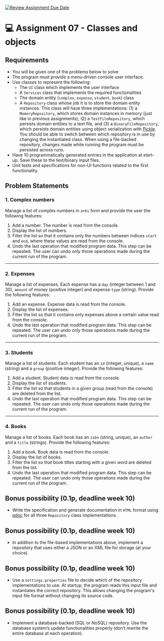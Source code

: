 [![Review Assignment Due Date](https://classroom.github.com/assets/deadline-readme-button-22041afd0340ce965d47ae6ef1cefeee28c7c493a6346c4f15d667ab976d596c.svg)](https://classroom.github.com/a/K9VE3EBp)
# 💻 Assignment 07 - Classes and objects
## Requirements

- You will be given one of the problems below to solve
- The program must provide a menu-driven console user interface.
- Use classes to represent the following:
    - The `UI` class which implements the user interface
    - A `Services` class that implements the required functionalities
    - The domain entity (`complex`,  `expense`,  `student`, `book`) class
    - A `Repository` class whose job it is to store the domain entity instances. This class will have three implementations: (1) a `MemoryRepository`, which stores domain instances in memory (just like in previous assignments); (2) a `TextFileRepository`, which persists domain entities to a text file, and (3) a `BinaryFileRepository`, which persists domain entities using object serialization with [Pickle](https://docs.python.org/3.10/library/pickle.html). You should be able to switch between which repository is in use by changing the instantiated class. When using a file-backed repository, changes made while running the program must be persisted across runs.  
- Have 10 programmatically generated entries in the application at start-up. Save these to the text/binary input files.
- Unit tests and specifications for non-UI functions related to the first functionality.

## Problem Statements
### 1. Complex numbers
Manage a list of complex numbers in `a+bi` form and provide the user the following features:
1. Add a number. The number is read from the console.
2. Display the list of numbers.
3. Filter the list so that it contains only the numbers between indices `start` and `end`, where these values are read from the console.
4. Undo the last operation that modified program data. This step can be repeated. The user can undo only those operations made during the current run of the program.

---
### 2. Expenses
Manage a list of expenses. Each expense has a `day` (integer between 1 and 30), `amount` of money (positive integer) and expense `type` (string). Provide the following features:
1. Add an expense. Expense data is read from the console.
2. Display the list of expenses.
3. Filter the list so that it contains only expenses above a certain value read from the console.
4. Undo the last operation that modified program data. This step can be repeated. The user can undo only those operations made during the current run of the program.

---
### 3. Students
Manage a list of students. Each student has an `id` (integer, unique), a `name` (string) and a `group` (positive integer). Provide the following features:
1. Add a student. Student data is read from the console.
2. Display the list of students.
3. Filter the list so that students in a given group (read from the console) are deleted from the list.
4. Undo the last operation that modified program data. This step can be repeated. The user can undo only those operations made during the current run of the program.

---
### 4. Books
Manage a list of books. Each book has an `isbn` (string, unique), an `author` and a `title` (strings). Provide the following features:
1. Add a book. Book data is read from the console.
2. Display the list of books.
3. Filter the list so that book titles starting with a given word are deleted from the list.
4. Undo the last operation that modified program data. This step can be repeated. The user can undo only those operations made during the current run of the program.

## Bonus possibility (0.1p, deadline week 10)
- Write the specification and generate documentation in `HTML` format using [pdoc](https://pdoc.dev/) for all three `Repository` class implementations.

## Bonus possibility (0.1p, deadline week 10)
- In addition to the file-based implementations above, implement a repository that uses either a JSON or an XML file for storage (at your choice).

## Bonus possibility (0.1p, deadline week 10)
- Use a `settings.properties` file to decide which of the repository implementations to use. At startup, the program reads this input file and instantiates the correct repository. This allows changing the program's input file format without changing its source code.

## Bonus possibility (0.1p, deadline week 10)
- Implement a database-backed (SQL or NoSQL) repository. Use the database system’s update functionalities properly (don’t rewrite the entire database at each operation).
